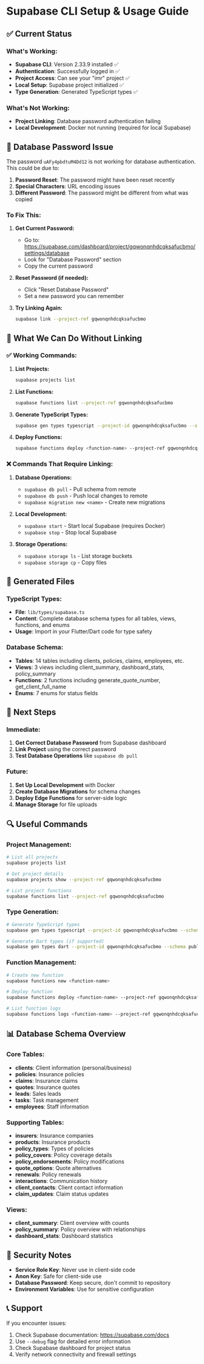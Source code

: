 # Supabase CLI Setup & Usage Guide

## ✅ **Current Status**

### **What's Working:**
- **Supabase CLI**: Version 2.33.9 installed ✅
- **Authentication**: Successfully logged in ✅
- **Project Access**: Can see your "imr" project ✅
- **Local Setup**: Supabase project initialized ✅
- **Type Generation**: Generated TypeScript types ✅

### **What's Not Working:**
- **Project Linking**: Database password authentication failing
- **Local Development**: Docker not running (required for local Supabase)

## 🔧 **Database Password Issue**

The password `uAFy4pbdtuM4Dd12` is not working for database authentication. This could be due to:

1. **Password Reset**: The password might have been reset recently
2. **Special Characters**: URL encoding issues
3. **Different Password**: The password might be different from what was copied

### **To Fix This:**

1. **Get Current Password:**
   - Go to: https://supabase.com/dashboard/project/gqwonqnhdcqksafucbmo/settings/database
   - Look for "Database Password" section
   - Copy the current password

2. **Reset Password (if needed):**
   - Click "Reset Database Password"
   - Set a new password you can remember

3. **Try Linking Again:**
   ```bash
   supabase link --project-ref gqwonqnhdcqksafucbmo
   ```

## 🚀 **What We Can Do Without Linking**

### **✅ Working Commands:**

1. **List Projects:**
   ```bash
   supabase projects list
   ```

2. **List Functions:**
   ```bash
   supabase functions list --project-ref gqwonqnhdcqksafucbmo
   ```

3. **Generate TypeScript Types:**
   ```bash
   supabase gen types typescript --project-id gqwonqnhdcqksafucbmo --schema public
   ```

4. **Deploy Functions:**
   ```bash
   supabase functions deploy <function-name> --project-ref gqwonqnhdcqksafucbmo
   ```

### **❌ Commands That Require Linking:**

1. **Database Operations:**
   - `supabase db pull` - Pull schema from remote
   - `supabase db push` - Push local changes to remote
   - `supabase migration new <name>` - Create new migrations

2. **Local Development:**
   - `supabase start` - Start local Supabase (requires Docker)
   - `supabase stop` - Stop local Supabase

3. **Storage Operations:**
   - `supabase storage ls` - List storage buckets
   - `supabase storage cp` - Copy files

## 📁 **Generated Files**

### **TypeScript Types:**
- **File**: `lib/types/supabase.ts`
- **Content**: Complete database schema types for all tables, views, functions, and enums
- **Usage**: Import in your Flutter/Dart code for type safety

### **Database Schema:**
- **Tables**: 14 tables including clients, policies, claims, employees, etc.
- **Views**: 3 views including client_summary, dashboard_stats, policy_summary
- **Functions**: 2 functions including generate_quote_number, get_client_full_name
- **Enums**: 7 enums for status fields

## 🎯 **Next Steps**

### **Immediate:**
1. **Get Correct Database Password** from Supabase dashboard
2. **Link Project** using the correct password
3. **Test Database Operations** like `supabase db pull`

### **Future:**
1. **Set Up Local Development** with Docker
2. **Create Database Migrations** for schema changes
3. **Deploy Edge Functions** for server-side logic
4. **Manage Storage** for file uploads

## 🔍 **Useful Commands**

### **Project Management:**
```bash
# List all projects
supabase projects list

# Get project details
supabase projects show --project-ref gqwonqnhdcqksafucbmo

# List project functions
supabase functions list --project-ref gqwonqnhdcqksafucbmo
```

### **Type Generation:**
```bash
# Generate TypeScript types
supabase gen types typescript --project-id gqwonqnhdcqksafucbmo --schema public > lib/types/supabase.ts

# Generate Dart types (if supported)
supabase gen types dart --project-id gqwonqnhdcqksafucbmo --schema public > lib/types/supabase.dart
```

### **Function Management:**
```bash
# Create new function
supabase functions new <function-name>

# Deploy function
supabase functions deploy <function-name> --project-ref gqwonqnhdcqksafucbmo

# List function logs
supabase functions logs <function-name> --project-ref gqwonqnhdcqksafucbmo
```

## 📊 **Database Schema Overview**

### **Core Tables:**
- **clients**: Client information (personal/business)
- **policies**: Insurance policies
- **claims**: Insurance claims
- **quotes**: Insurance quotes
- **leads**: Sales leads
- **tasks**: Task management
- **employees**: Staff information

### **Supporting Tables:**
- **insurers**: Insurance companies
- **products**: Insurance products
- **policy_types**: Types of policies
- **policy_covers**: Policy coverage details
- **policy_endorsements**: Policy modifications
- **quote_options**: Quote alternatives
- **renewals**: Policy renewals
- **interactions**: Communication history
- **client_contacts**: Client contact information
- **claim_updates**: Claim status updates

### **Views:**
- **client_summary**: Client overview with counts
- **policy_summary**: Policy overview with relationships
- **dashboard_stats**: Dashboard statistics

## 🔐 **Security Notes**

- **Service Role Key**: Never use in client-side code
- **Anon Key**: Safe for client-side use
- **Database Password**: Keep secure, don't commit to repository
- **Environment Variables**: Use for sensitive configuration

## 📞 **Support**

If you encounter issues:
1. Check Supabase documentation: https://supabase.com/docs
2. Use `--debug` flag for detailed error information
3. Check Supabase dashboard for project status
4. Verify network connectivity and firewall settings
